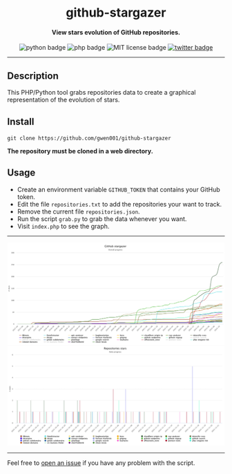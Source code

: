 <h1 align="center">github-stargazer</h1>

<h4 align="center">View stars evolution of GitHub repositories.</h4>

<p align="center">
    <img src="https://img.shields.io/badge/python-v3-blue" alt="python badge">
    <img src="https://img.shields.io/badge/php-blue" alt="php badge">
    <img src="https://img.shields.io/badge/license-MIT-green" alt="MIT license badge">
    <a href="https://twitter.com/intent/tweet?text=https%3a%2f%2fgithub.com%2fgwen001%2fgithub-stargazer%2f" target="_blank"><img src="https://img.shields.io/twitter/url?style=social&url=https%3A%2F%2Fgithub.com%2Fgwen001%2Fgithub-stargazer" alt="twitter badge"></a>
</p>

<!-- <p align="center">
    <img src="https://img.shields.io/github/stars/gwen001/github-stargazer?style=social" alt="github stars badge">
    <img src="https://img.shields.io/github/watchers/gwen001/github-stargazer?style=social" alt="github watchers badge">
    <img src="https://img.shields.io/github/forks/gwen001/github-stargazer?style=social" alt="github forks badge">
</p> -->

---

## Description

This PHP/Python tool grabs repositories data to create a graphical representation of the evolution of stars.

## Install

```
git clone https://github.com/gwen001/github-stargazer
```

**The repository must be cloned in a web directory.**

## Usage

- Create an environment variable `GITHUB_TOKEN` that contains your GitHub token.
- Edit the file `repositories.txt` to add the repositories your want to track.
- Remove the current file `repositories.json`.
- Run the script `grab.py` to grab the data whenever you want.
- Visit `index.php` to see the graph.

---

<img src="https://raw.githubusercontent.com/gwen001/github-stargazer/main/overall-progress.png">
<img src="https://raw.githubusercontent.com/gwen001/github-stargazer/main/daily-progress.png">

---

Feel free to [open an issue](/../../issues/) if you have any problem with the script.  

